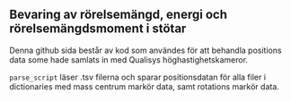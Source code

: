 ## Bevaring av rörelsemängd, energi och rörelsemängdsmoment i stötar
Denna github sida består av kod som användes för att behandla positions data some hade samlats in med Qualisys höghastighetskameror.

`parse_script` läser .tsv filerna och sparar positionsdatan för alla filer i dictionaries med mass centrum markör data, samt rotations markör data.

